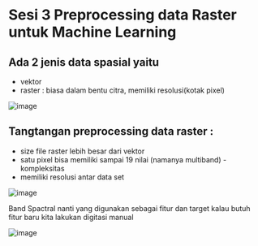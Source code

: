 # Sesi 3 Preprocessing data Raster untuk Machine Learning

## Ada 2 jenis data spasial yaitu
- vektor
- raster : biasa dalam bentu citra, memiliki resolusi(kotak pixel)

![image](https://github.com/user-attachments/assets/81465118-1589-4834-8fcd-85b242ffa560)

## Tangtangan preprocessing data raster :
- size file raster lebih besar dari vektor
- satu pixel bisa memiliki sampai 19 nilai (namanya multiband) - kompleksitas
- memiliki resolusi antar data set

![image](https://github.com/user-attachments/assets/259b98b2-8fa6-4e0a-8e7d-4874138ccfb6)


Band Spactral nanti yang digunakan sebagai fitur dan target
kalau butuh fitur baru kita lakukan digitasi manual

![image](https://github.com/user-attachments/assets/93eaa836-6d6e-46d3-ab99-2b829e0e8c51)
